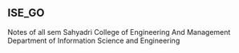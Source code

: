 ## ISE_GO
Notes of all sem Sahyadri College of Engineering And Management Department of Information Science and Engineering
 

